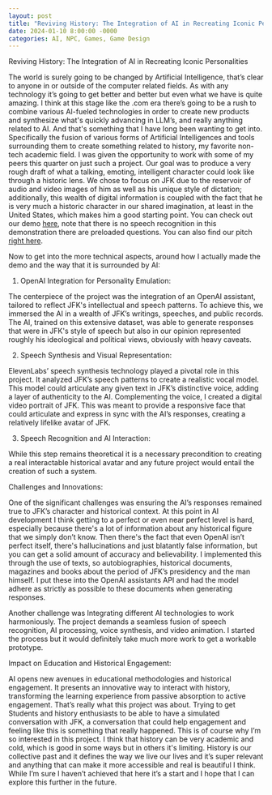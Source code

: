 ```yaml
---
layout: post
title: "Reviving History: The Integration of AI in Recreating Iconic Personalities"
date: 2024-01-10 8:00:00 -0000
categories: AI, NPC, Games, Game Design 
---
```

Reviving History: The Integration of AI in Recreating Iconic Personalities

The world is surely going to be changed by Artificial Intelligence, that’s clear to anyone in or outside of the computer related fields. As with any technology it’s going to get better and better but even what we have is quite amazing. I think at this stage like the .com era there’s going to be a rush to combine various AI-fueled technologies in order to create new products and synthesize what's quickly advancing in LLM’s, and really anything related to AI. And that's something that I have long been wanting to get into. Specifically the fusion of various forms of Artificial Intelligences and tools surrounding them to create something related to history, my favorite non-tech academic field. I was given the opportunity to work with some of my peers this quarter on just such a project. Our goal was to produce a very rough draft of what a talking, emoting, intelligent character could look like through a historic lens. We chose to focus on JFK due to the reservoir of audio and video images of him as well as his unique style of dictation; additionally, this wealth of digital information is coupled with the fact that he is very much a historic character in our shared imagination, at least in the United States, which makes him a good starting point. You can check out our demo [here][here], note that there is no speech recognition in this demonstration there are preloaded questions. You can also find our pitch [right here][right here].

Now to get into the more technical aspects, around how I actually made the demo and the way that it is surrounded by AI:

 1. OpenAI Integration for Personality Emulation: 

The centerpiece of the project was the integration of an OpenAI assistant, tailored to reflect JFK's intellectual and speech patterns. To achieve this, we immersed the AI in a wealth of JFK’s writings, speeches, and public records. The AI, trained on this extensive dataset, was able to generate responses that were in JFK's style of speech but also in our opinion represented roughly his ideological and political views, obviously with heavy caveats.

 2. Speech Synthesis and Visual Representation: 

ElevenLabs’ speech synthesis technology played a pivotal role in this project. It analyzed JFK’s speech patterns to create a realistic vocal model. This model could articulate any given text in JFK’s distinctive voice, adding a layer of authenticity to the AI. Complementing the voice, I created a digital video portrait of JFK. This was meant to provide a responsive face that could articulate and express in sync with the AI’s responses, creating a relatively lifelike avatar of JFK.

 3. Speech Recognition and AI Interaction:

While this step remains theoretical it is a necessary precondition to creating a real interactable historical avatar and any future project would entail the creation of such a system.

Challenges and Innovations:

 One of the significant challenges was ensuring the AI’s responses remained true to JFK’s character and historical context. At this point in AI development I think getting to a perfect or even near perfect level is hard, especially because there's a lot of information about any historical figure that we simply don’t know. Then there's the fact that even OpenAI isn’t perfect itself, there's hallucinations and just blatantly false information, but you can get a solid amount of accuracy and believability. I implemented this through the use of texts, so autobiographies, historical documents, magazines and books about the period of JFK’s presidency and the man himself. I put these into the OpenAI assistants API and had the model adhere as strictly as possible to these documents when generating responses. 

Another challenge was Integrating different AI technologies to work harmoniously. The project demands a seamless fusion of speech recognition, AI processing, voice synthesis, and video animation. I started the process but it would definitely take much more work to get a workable prototype.

 Impact on Education and Historical Engagement: 

AI opens new avenues in educational methodologies and historical engagement. It presents an innovative way to interact with history, transforming the learning experience from passive absorption to active engagement. That’s really what this project was about. Trying to get Students and history enthusiasts to be able to have a simulated conversation with JFK, a conversation that could help engagement and feeling like this is something that really happened. This is of course why I’m so interested in this project. I think that history can be very academic and cold, which is good in some ways but in others it's limiting. History is our collective past and it defines the way we live our lives and it’s super relevant and anything that can make it more accessible and real is beautiful I think. While I’m sure I haven’t achieved that here it’s a start and I hope that I can explore this further in the future.


[here]: https://drive.google.com/file/d/1zJehpogrUMb-EsLDKMKmc5iFWNlGiftH/view?usp=sharing 
[right here]: https://drive.google.com/file/d/1t2uB2HAs40cONk249_zMvTMVLZGMU1tx/view?usp=sharing
